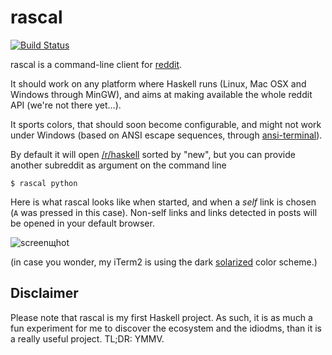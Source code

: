 rascal
======

[![Build Status](https://travis-ci.org/soli/rascal.png)](https://travis-ci.org/soli/rascal)

rascal is a command-line client for [reddit](http://www.reddit.com/).

It should work on any platform where Haskell runs (Linux, Mac OSX and Windows
through MinGW), and aims at making available the whole reddit API (we're not
there yet…).

It sports colors, that should soon become configurable, and might not work
under Windows (based on ANSI escape sequences, through
[ansi-terminal](https://github.com/batterseapower/ansi-terminal)).

By default it will open [/r/haskell](http://www.reddit.com/r/haskell/new)
sorted by "new", but you can provide another subreddit as argument on the
command line

```
$ rascal python
```

Here is what rascal looks like when started, and when a _self_ link is chosen
(`A` was pressed in this case). Non-self links and links detected in posts
will be opened in your default browser.

![screenщhot](https://github.com/soli/rascal/raw/master/screenshot.png)

(in case you wonder, my iTerm2 is using the dark
[solarized](https://github.com/altercation/solarized) color scheme.)

Disclaimer
----------

Please note that rascal is my first Haskell project. As such, it is as much a
fun experiment for me to discover the ecosystem and the idiodms, than it is a
really useful project. TL;DR: YMMV.
